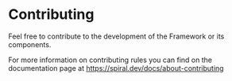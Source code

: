 # Contributing

Feel free to contribute to the development of the Framework or its components.

For more information on contributing rules you can find on the documentation 
page at https://spiral.dev/docs/about-contributing
